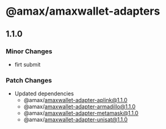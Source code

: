 # @amax/amaxwallet-adapters

## 1.1.0

### Minor Changes

-   firt submit

### Patch Changes

-   Updated dependencies
    -   @amax/amaxwallet-adapter-aplink@1.1.0
    -   @amax/amaxwallet-adapter-armadillo@1.1.0
    -   @amax/amaxwallet-adapter-metamask@1.1.0
    -   @amax/amaxwallet-adapter-unisat@1.1.0

